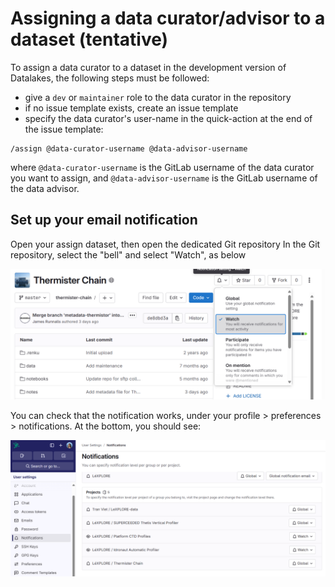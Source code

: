 # Assigning a data curator/advisor to a dataset (tentative)

To assign a data curator to a dataset in the development version of Datalakes, the following steps must be followed:

- give a `dev` or `maintainer` role to the data curator in the repository
- if no issue template exists, create an issue template
- specify the data curator's user-name in the quick-action at the end of the issue template:

```
/assign @data-curator-username @data-advisor-username
```

where `@data-curator-username` is the GitLab username of the data curator you want to assign, and `@data-advisor-username` is the GitLab username of the data advisor.

## Set up your email notification
Open your assign dataset, then open the dedicated Git repository
In the Git repository, select the "bell" and select "Watch", as below

![Screenshot](../img/notification.png)

You can check that the notification works, under your profile > preferences > notifications. At the bottom, you should see:

![Screenshot2](../img/notification_personal_preferences.png)
